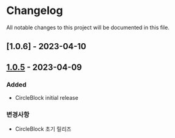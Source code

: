 # Changelog

All notable changes to this project will be documented in this file.

[//]: # (## [Unreleased])
## [1.0.6] - 2023-04-10

## [1.0.5] - 2023-04-09
### Added
- CircleBlock initial release

### 변경사항
- CircleBlock 초기 릴리즈

[//]: # ([Unreleased]: https://github.com/eightynine01/CircleBlock/compare/v1.0.3...HEAD)
[1.0.5]: https://github.com/eightynine01/CircleBlock/releases/tag/v1.0.4
